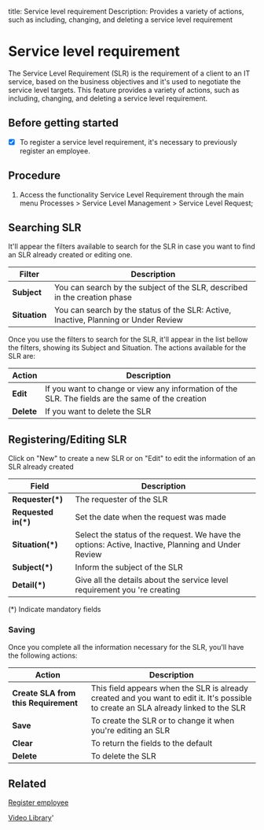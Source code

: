 title: Service level requirement
Description: Provides a variety of actions, such as including, changing, and deleting a service level requirement

# Service level requirement
The Service Level Requirement (SLR) is the requirement of a client to an IT service, based on the business objectives and it's used to negotiate the service level targets.
This feature provides a variety of actions, such as including, changing, and deleting a service level requirement.

## Before getting started

 - [x] To register a service level requirement, it's necessary to previously register
an employee.

## Procedure

1.  Access the functionality Service Level Requirement through the main menu
    Processes \> Service Level Management \> Service Level Request;

## Searching SLR

It'll appear the filters available to search for the SLR in case you want to find an SLR already created or editing one.

|Filter|Description|
|------|-----------|
|**Subject**|You can search by the subject of the SLR, described in the creation phase|
|**Situation**| You can search by the status of the SLR: Active, Inactive, Planning or Under Review|

Once you use the filters to search for the SLR, it'll appear in the list bellow the filters, showing its Subject and Situation. The actions available for the SLR are:

|Action|Description|
|------|-----------|
|**Edit**|If you want to change or view any information of the SLR. The fields are the same of the creation|
|**Delete**|If you want to delete the SLR|


## Registering/Editing SLR

Click on "New" to create a new SLR or on "Edit" to edit the information of an SLR already created

|Field|Description|
|-----|-----------|
|**Requester(\*)**|The requester of the SLR|
|**Requested in(\*)**|Set the date when the request was made|
|**Situation(\*)**|Select the status of the request. We have the options: Active, Inactive, Planning and Under Review|
|**Subject(\*)**|Inform the subject of the SLR|
|**Detail(\*)**|Give all the details about the service level requirement you 're creating|

(\*) Indicate mandatory fields

### Saving

Once you complete all the information necessary for the SLR, you'll have the following actions:

|Action|Description|
|------|-----------|
|**Create SLA from this Requirement**|This field appears when the SLR is already created and you want to edit it. It's possible to create an SLA already linked to the SLR|
|**Save**|To create the SLR or to change it when you're editing an SLR|
|**Clear**|To return the fields to the default|
|**Delete**|To delete the SLR|



## Related

[Register employee](/en-us/citsmart-platform-9/initial-settings/access-settings/user/register-employee.html)

<i class='fa fa-youtube-play  fa-2x' style='color:#97ce17;vertical-align: middle;'> </i> [Video Library](https://www.youtube.com/playlist?list=PLB5qK2uzf2RNz3E16sjg5mfdugX2Ia9jZ)'
